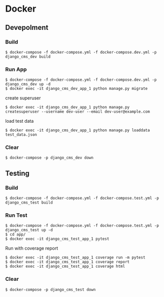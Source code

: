 # Docker

## Devepolment

### Build

```
$ docker-compose -f docker-compose.yml -f docker-compose.dev.yml -p django_cms_dev build
```

### Run App

```
$ docker-compose -f docker-compose.yml -f docker-compose.dev.yml -p django_cms_dev up -d
$ docker exec -it django_cms_dev_app_1 python manage.py migrate
```

create superuser

```
$ docker exec -it django_cms_dev_app_1 python manage.py createsuperuser --username dev-user --email dev-user@example.com
```

load test data

```
$ docker exec -it django_cms_dev_app_1 python manage.py loaddata test_data.json
```

### Clear

```
$ docker-compose -p django_cms_dev down
```

## Testing

### Build

```
$ docker-compose -f docker-compose.yml -f docker-compose.test.yml -p django_cms_test build
```

### Run Test

```
$ docker-compose -f docker-compose.yml -f docker-compose.test.yml -p django_cms_test up -d
$ cd app/
$ docker exec -it django_cms_test_app_1 pytest
```

Run with coverage report

```
$ docker exec -it django_cms_test_app_1 coverage run -m pytest
$ docker exec -it django_cms_test_app_1 coverage report
$ docker exec -it django_cms_test_app_1 coverage html
```

### Clear

```
$ docker-compose -p django_cms_test down
```
